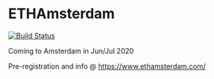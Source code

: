 # ETHAmsterdam

[![Build Status](https://travis-ci.org/ethub-nl/ethamsterdam.svg?branch=master)](https://travis-ci.org/ethub-nl/ethamsterdam)

Coming to Amsterdam in Jun/Jul 2020

Pre-registration and info @ https://www.ethamsterdam.com/
